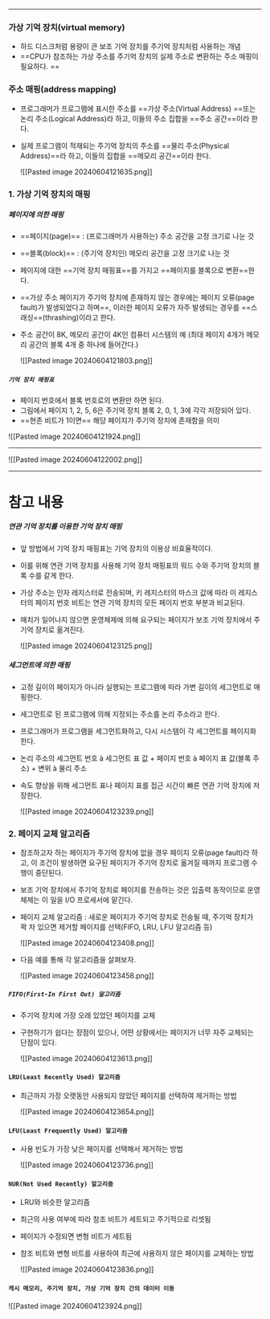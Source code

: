 
---
### 가상 기억 장치(virtual memory)
 - 하드 디스크처럼 용량이 큰 보조 기억 장치를 주기억 장치처럼 사용하는 개념 
 - ==CPU가 참조하는 가상 주소를 주기억 장치의 실제 주소로 변환하는 주소 매핑이 필요하다. ==
### 주소 매핑(address mapping) 
- 프로그래머가 프로그램에 표시한 주소를 ==가상 주소(Virtual Address) ==또는 논리 주소(Logical Address)라 하고, 이들의 주소 집합을 ==주소 공간==이라 한다. 
- 실제 프로그램이 적재되는 주기억 장치의 주소를 ==물리 주소(Physical Address)==라 하고, 이들의 집합을 ==메모리 공간==이라 한다.

	![[Pasted image 20240604121635.png]]

### 1. 가상 기억 장치의 매핑
##### 페이지에 의한 매핑
- ==페이지(page)== : (프로그래머가 사용하는) 주소 공간을 고정 크기로 나눈 것 
- ==블록(block)== : (주기억 장치인) 메모리 공간을 고정 크기로 나눈 것 
- 페이지에 대한 ==기억 장치 매핑표==를 가지고 ==페이지를 블록으로 변환==한다. 
- ==가상 주소 페이지가 주기억 장치에 존재하지 않는 경우에는 페이지 오류(page fault)가 발생되었다고 하며==, 이러한 페이지 오류가 자주 발생되는 경우를 ==스래싱==(thrashing)이라고 한다. 
- 주소 공간이 8K, 메모리 공간이 4K인 컴퓨터 시스템의 예 (최대 페이지 4개가 메모리 공간의 블록 4개 중 하나에 들어간다.)

	![[Pasted image 20240604121803.png]]

##### `기억 장치 매핑표`
- 페이지 번호에서 블록 번호로의 변환만 하면 된다. 
- 그림에서 페이지 1, 2, 5, 6은 주기억 장치 블록 2, 0, 1, 3에 각각 저장되어 있다. 
- ==현존 비트가 1이면== 해당 페이지가 주기억 장치에 존재함을 의미

![[Pasted image 20240604121924.png]]

---
![[Pasted image 20240604122002.png]]

---
# 참고 내용
##### 연관 기억 장치를 이용한 기억 장치 매핑
- 앞 방법에서 기억 장치 매핑표는 기억 장치의 이용상 비효율적이다. 
- 이를 위해 연관 기억 장치를 사용해 기억 장치 매핑표의 워드 수와 주기억 장치의 블록 수를 같게 한다. 
- 가상 주소는 인자 레지스터로 전송되며, 키 레지스터의 마스크 값에 따라 이 레지스터의 페이지 번호 비트는 연관 기억 장치의 모든 페이지 번호 부분과 비교된다. 
- 매치가 일어나지 않으면 운영체제에 의해 요구되는 페이지가 보조 기억 장치에서 주기억 장치로 옮겨진다.

	![[Pasted image 20240604123125.png]]

##### 세그먼트에 의한 매핑 
- 고정 길이의 페이지가 아니라 실행되는 프로그램에 따라 가변 길이의 세그먼트로 매핑한다. 
- 세그먼트로 된 프로그램에 의해 지정되는 주소를 논리 주소라고 한다. 
- 프로그래머가 프로그램을 세그먼트화하고, 다시 시스템이 각 세그먼트를 페이지화한다. 
- 논리 주소의 세그먼트 번호 à 세그먼트 표 값 + 페이지 번호 à 페이지 표 값(블록 주소) + 변위 à 물리 주소 
- 속도 향상을 위해 세그먼트 표나 페이지 표를 접근 시간이 빠른 연관 기억 장치에 저장한다.

	![[Pasted image 20240604123239.png]]

### 2. 페이지 교체 알고리즘
- 참조하고자 하는 페이지가 주기억 장치에 없을 경우 페이지 오류(page fault)라 하고, 이 조건이 발생하면 요구된 페이지가 주기억 장치로 옮겨질 때까지 프로그램 수행이 중단된다. 
- 보조 기억 장치에서 주기억 장치로 페이지를 전송하는 것은 입출력 동작이므로 운영체제는 이 일을 I/O 프로세서에 맡긴다. 
- 페이지 교체 알고리즘 : 새로운 페이지가 주기억 장치로 전송될 때, 주기억 장치가 꽉 차 있으면 제거할 페이지를 선택(FIFO, LRU, LFU 알고리즘 등)

	![[Pasted image 20240604123408.png]]
- 다음 예를 통해 각 알고리즘을 살펴보자.

	![[Pasted image 20240604123458.png]]

##### `FIFO(First-In First Out) 알고리즘`
- 주기억 장치에 가장 오래 있었던 페이지를 교체 
- 구현하기가 쉽다는 장점이 있으나, 어떤 상황에서는 페이지가 너무 자주 교체되는 단점이 있다.

	![[Pasted image 20240604123613.png]]

#### `LRU(Least Recently Used) 알고리즘`
- 최근까지 가장 오랫동안 사용되지 않았던 페이지를 선택하여 제거하는 방법

	![[Pasted image 20240604123654.png]]

#### `LFU(Least Frequently Used) 알고리즘`
- 사용 빈도가 가장 낮은 페이지를 선택해서 제거하는 방법

	![[Pasted image 20240604123736.png]]

#### `NUR(Not Used Recently) 알고리즘`
- LRU와 비슷한 알고리즘 
- 최근의 사용 여부에 따라 참조 비트가 세트되고 주기적으로 리셋됨 
- 페이지가 수정되면 변형 비트가 세트됨 
- 참조 비트와 변형 비트를 사용하여 최근에 사용하지 않은 페이지를 교체하는 방법

	![[Pasted image 20240604123836.png]]

#### `캐시 메모리, 주기억 장치, 가상 기억 장치 간의 데이터 이동`

![[Pasted image 20240604123924.png]]

